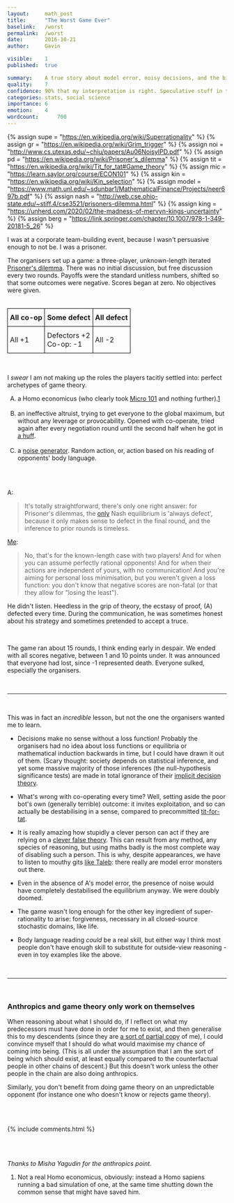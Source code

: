 ```yaml
---
layout: 	math_post
title:  	"The Worst Game Ever"
baselink:	/worst
permalink:	/worst
date:   	2016-10-21  
author:		Gavin	

visible:	1
published: 	true

summary:	A true story about model error, noisy decisions, and the birth of tragedy.
quality:    7
confidence: 90% that my interpretation is right. Speculative stuff in the second half.
categories: stats, social science
importance: 6
emotion:	4
wordcount: 		700
---
```


{%	assign supe = "https://en.wikipedia.org/wiki/Superrationality"	%}
{%	assign gr = "https://en.wikipedia.org/wiki/Grim_trigger"	%}
{%	assign noi = "http://www.cs.utexas.edu/~chiu/papers/Au06NoisyIPD.pdf"	%}
{%	assign pd = "https://en.wikipedia.org/wiki/Prisoner's_dilemma"	%}
{%	assign tit = "https://en.wikipedia.org/wiki/Tit_for_tat#Game_theory"	%}
{%	assign mic = "https://learn.saylor.org/course/ECON101"	%}
{%	assign kin = "https://en.wikipedia.org/wiki/Kin_selection"	%}
{%	assign model = "https://www.math.unl.edu/~sdunbar1/MathematicalFinance/Projects/neer697b.pdf"	%}
{%	assign nash = "http://web.cse.ohio-state.edu/~stiff.4/cse3521/prisoners-dilemma.html"	%}
{%	assign king = "https://unherd.com/2020/02/the-madness-of-mervyn-kings-uncertainty"		%}
{%	assign berg = "https://link.springer.com/chapter/10.1007/978-1-349-20181-5_26"		%}



I was at a corporate team-building event, because I wasn't persuasive enough to not be. I was a prisoner.

The organisers set up a game: a three-player, unknown-length iterated <a href="{{pd}}">Prisoner's dilemma</a>. There was no initial discussion, but free discussion every two rounds. Payoffs were the standard unitless numbers, shifted so that some outcomes were negative. Scores began at zero. No objectives were given. <br><br>

<center>
<style>
	th, td{padding:10px 5px;
		border-style:solid;
		border-width:1px;
		overflow:
		hidden;
		word-break:
		normal;
		border-color:black;}
</style>
<table class="tg">
  <tr>
    <th class="tg-lboi">All co-op</th>
    <th class="tg-lboi">Some defect</th>
    <th class="tg-0pky">All defect</th>
  </tr>
  <tr>
    <td class="tg-lboi">All +1</td>
    <td class="tg-lboi">Defectors +2<br>Co-op: -1</td>
    <td class="tg-0pky">All -2</td>
  </tr>
</table>
</center>

<br>

I _swear_ I am not making up the roles the players tacitly settled into: perfect archetypes of game theory.

<ol type="A">
	<li> a Homo economicus (who clearly took <a href="{{mic}}">Micro 101</a> and nothing further).<a href="#fn:1" id="fnref:1">1</a></li><br>
<!--  -->
	<li> an ineffective altruist, trying to get everyone to the global maximum, but without any leverage or provocability. Opened with co-operate, tried again after every negotiation round until the second half when he got in <a href="{{gr}}">a huff</a>.</li><br>
<!--  -->
	<li> a <a href="{{noi}}">noise generator</a>. Random action, or, action based on his reading of opponents' body language.</li>
</ol><br><br>

A: 

> It's totally straightforward, there's only one right answer: for Prisoner's dilemmas, the <a href="{{nash}}">only</a> Nash equilibrium is 'always defect', because it only makes sense to defect in the final round, and the inference to prior rounds is timeless. 

<a href="{{supe}}">Me</a>: 

> No, that's for the known-length case with two players! And for when you can assume perfectly rational opponents! And for when their actions are independent of yours, with no communication! And you're aiming for personal loss minimisation, but you weren't given a loss function: you don't know that negative scores are non-fatal (or that they allow for "losing the least").

He didn't listen. Heedless in the grip of theory, the ecstasy of proof, (A) defected every time. During the communication, he was sometimes honest about his strategy and sometimes pretended to accept a truce.

<br>

The game ran about 15 rounds, I think ending early in despair. We ended with all scores negative, between 1 and 10 points under. It was announced that everyone had lost, since -1 represented death. Everyone sulked, especially the organisers.

<br>

<hr />

<br>


This was in fact an _incredible_ lesson, but not the one the organisers wanted me to learn.

* Decisions make no sense without a loss function! Probably the organisers had no idea about loss functions or equilibria or mathematical induction backwards in time, but I could have drawn it out of them. (Scary thought: society depends on statistical inference, and yet some massive majority of those inferences (the null-hypothesis significance tests) are made in total ignorance of their <a href="{{berg}}">implicit decision theory</a>.<br>

* What's wrong with co-operating every time? Well, setting aside the poor bot's own (generally terrible) outcome: it invites exploitation, and so can actually be destabilising in a sense, compared to precommitted <a href="{{tit}}">tit-for-tat</a>.<br>

* It is really amazing how stupidly a clever person can act if they are relying on a <a href="{{model}}">clever false theory</a>. This can result from any method, any species of reasoning, but using maths badly is the most complete way of disabling such a person. This is why, despite appearances, we have to listen to mouthy gits <a href="{{king}}">like Taleb</a>: there really are model error monsters out there.<br>

* Even in the absence of A's model error, the presence of noise would have completely destabilised the equilibrium anyway. We were doubly doomed.<br>

* The game wasn't long enough for the other key ingredient of super-rationality to arise: forgiveness, necessary in all closed-source stochastic domains, like life.<br>

* Body language reading _could_ be a real skill, but either way I think most people don't have enough skill to substitute for outside-view reasoning - even in toy examples like the above.


<br>

<hr />

<br>

### Anthropics and game theory only work on themselves

When reasoning about what I should do, if I reflect on what my predecessors must have done in order for me to exist, and then generalise this to my descendents (since they are <a href="{{kin}}">a sort of partial copy</a> of me), I could convince myself that I should do what would maximise my chance of coming into being. (This is all under the assumption that I am the sort of being which should exist, at least equally compared to the counterfactual people in other chains of descent.) But this doesn't work unless the other people in the chain are also doing anthropics.

Similarly, you don't benefit from doing game theory on an unpredictable opponent (for instance one who doesn't know or rejects game theory).

<br><br>

{%	include comments.html	%}

<br><br>

_Thanks to Misha Yagudin for the anthropics point._

<div class="footnotes">
<ol>
	<li class="footnote" id="fn:1">
		Not a real Homo economicus, obviously: instead a Homo sapiens running a bad simulation of one, at the same time shutting down the common sense that might have saved him.
	</li>

</ol>
</div>